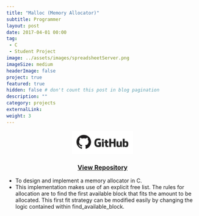```yaml
---
title: "Malloc (Memory Allocator)"
subtitle: Programmer
layout: post
date: 2017-04-01 00:00
tag:
 - C
 - Student Project
image: ../assets/images/spreadsheetServer.png
imageSize: medium
headerImage: false
project: true
featured: true
hidden: false # don't count this post in blog pagination
description: ""
category: projects
externalLink:
weight: 3
---
```


<center>
<a href='https://github.com/JadenH/malloc'><img src='../assets/images/github.jpg' height='60'><h3>View Repository</h3></a>
</center>

* To design and implement a memory allocator in C.
* This implementation makes use of an explicit free list. The rules for allocation are to find the first available block that fits the amount to be allocated. This first fit strategy can be modified easily by changing the logic contained within find_available_block.
